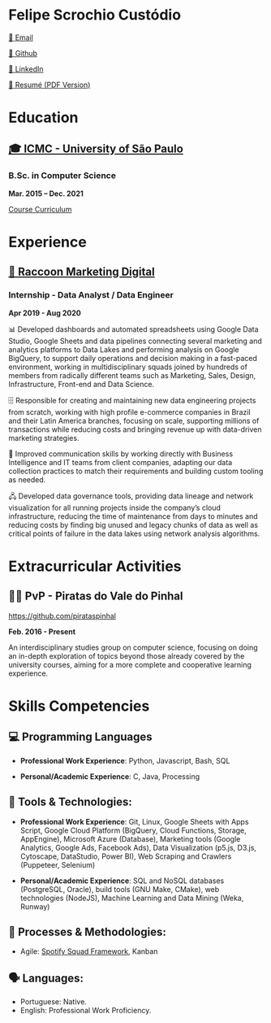 
# Felipe Scrochio Custódio

[📨 Email ](mailto:felipe.crochi@gmail.com)

[🐙 Github ](https://www.github.com/felipecustodio)

[💼 LinkedIn](https://www.linkedin.com/in/fscustodio)

[📄 Resumé (PDF Version)](https://felipecustodio.github.io/resume/resume.pdf)

# Education

## [🎓 ICMC - University of São Paulo](https://www.icmc.usp.br/en/about)

### B.Sc. in Computer Science 

**Mar. 2015 – Dec. 2021**


[Course Curriculum](https://uspdigital.usp.br/jupiterweb/listarGradeCurricular?codcg=55&codcur=55041&codhab=0&tipo=N)


# Experience


## [🦝 Raccoon Marketing Digital](https://raccoon.ag/)

### Internship - Data Analyst / Data Engineer

**Apr 2019 - Aug 2020**

📊 Developed dashboards and automated spreadsheets using Google Data Studio, Google Sheets and data pipelines connecting several marketing and analytics platforms to Data Lakes and performing analysis on Google BigQuery, to support daily operations and decision making in a fast-paced environment, working in multidisciplinary squads joined by hundreds of members from radically different teams such as Marketing, Sales, Design, Infrastructure, Front-end and
Data Science.

🗄️ Responsible for creating and maintaining new data engineering projects from scratch, working with high profile e-commerce companies in Brazil and their Latin America branches, focusing on scale, supporting millions of transactions while reducing costs and bringing revenue up with data-driven marketing strategies.

🤝 Improved communication skills by working directly with Business Intelligence and IT teams from client companies, adapting our data collection practices to match their requirements and building custom tooling as needed.

🖧 Developed data governance tools, providing data lineage and network visualization for all running projects inside the company’s cloud infrastructure, reducing the time of maintenance from days to minutes and reducing costs by finding big unused and legacy chunks of data as well as critical points of failure in the data lakes using network analysis algorithms.

# Extracurricular Activities

## 🏴‍☠️ PvP - Piratas do Vale do Pinhal 

https://github.com/pirataspinhal

**Feb. 2016 - Present**

An interdisciplinary studies group on computer science, focusing on doing an in-depth exploration of topics beyond those
already covered by the university courses, aiming for a more complete and cooperative learning experience.

# Skills  Competencies

## 💻 Programming Languages

* **Professional Work Experience**: Python, Javascript, Bash, SQL

* **Personal/Academic Experience**: C, Java, Processing

## 🔨 Tools & Technologies:

* **Professional Work Experience**: Git, Linux, Google Sheets with Apps Script, Google Cloud Platform (BigQuery,
Cloud Functions, Storage, AppEngine), Microsoft Azure (Database), Marketing tools (Google Analytics, Google Ads,
Facebook Ads), Data Visualization (p5.js, D3.js, Cytoscape, DataStudio, Power BI), Web Scraping and Crawlers
(Puppeteer, Selenium)

* **Personal/Academic Experience**: SQL and NoSQL databases (PostgreSQL, Oracle), build tools (GNU Make,
CMake), web technologies (NodeJS), Machine Learning and Data Mining (Weka, Runway)

##  🚦 Processes & Methodologies:
* Agile: [Spotify Squad Framework](https://medium.com/pm101/spotify-squad-framework-part-i-8f74bcfcd761), Kanban

## 🗣 Languages:
* Portuguese: Native.
* English: Professional Work Proficiency.
